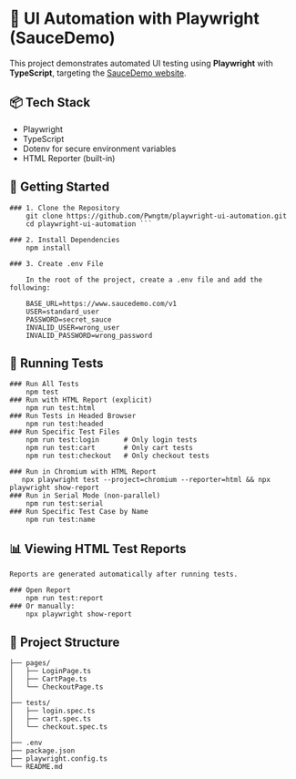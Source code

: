 # 🧪 UI Automation with Playwright (SauceDemo)

This project demonstrates automated UI testing using **Playwright** with **TypeScript**, targeting the [SauceDemo website](https://www.saucedemo.com/v1).

## 📦 Tech Stack

- Playwright
- TypeScript
- Dotenv for secure environment variables
- HTML Reporter (built-in)

## 🚀 Getting Started

    ### 1. Clone the Repository
        git clone https://github.com/Pwngtm/playwright-ui-automation.git
        cd playwright-ui-automation ```

    ### 2. Install Dependencies
        npm install

    ### 3. Create .env File

        In the root of the project, create a .env file and add the following:

        BASE_URL=https://www.saucedemo.com/v1
        USER=standard_user
        PASSWORD=secret_sauce
        INVALID_USER=wrong_user
        INVALID_PASSWORD=wrong_password

## 🧪 Running Tests

    ### Run All Tests
        npm test
    ### Run with HTML Report (explicit)
        npm run test:html
    ### Run Tests in Headed Browser
        npm run test:headed
    ### Run Specific Test Files
        npm run test:login      # Only login tests
        npm run test:cart       # Only cart tests
        npm run test:checkout   # Only checkout tests

    ### Run in Chromium with HTML Report
       npx playwright test --project=chromium --reporter=html && npx playwright show-report
    ### Run in Serial Mode (non-parallel)
        npm run test:serial
    ### Run Specific Test Case by Name
        npm run test:name

## 📊 Viewing HTML Test Reports

    Reports are generated automatically after running tests.

    ### Open Report
        npm run test:report
    ### Or manually:
        npx playwright show-report

## 📁 Project Structure

    ├── pages/
    │   ├── LoginPage.ts
    │   ├── CartPage.ts
    │   └── CheckoutPage.ts
    │
    ├── tests/
    │   ├── login.spec.ts
    │   ├── cart.spec.ts
    │   └── checkout.spec.ts
    │
    ├── .env
    ├── package.json
    ├── playwright.config.ts
    └── README.md
